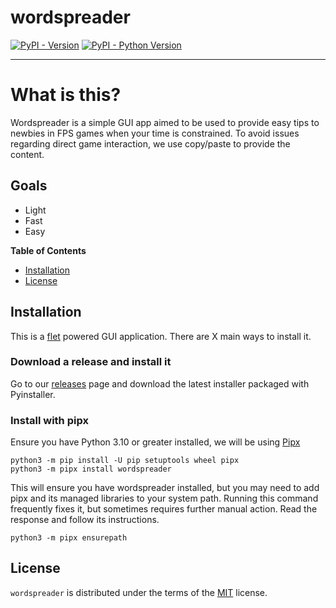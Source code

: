 # wordspreader

[![PyPI - Version](https://img.shields.io/pypi/v/wordspreader.svg)](https://pypi.org/project/wordspreader)
[![PyPI - Python Version](https://img.shields.io/pypi/pyversions/wordspreader.svg)](https://pypi.org/project/wordspreader)

-----
# What is this?
Wordspreader is a simple GUI app aimed to be used to provide easy tips to newbies in FPS games when your time is constrained. To avoid issues regarding direct game interaction, we use copy/paste to provide the content. 
## Goals
* Light
* Fast
* Easy 

**Table of Contents**

- [Installation](#installation)
- [License](#license)

## Installation
This is a [flet](https://flet.dev) powered GUI application. There are X main ways to install it.

### Download a release and install it
Go to our [releases](https://github.com) page and download the latest installer packaged with Pyinstaller.

### Install with pipx
Ensure you have Python 3.10 or greater installed, we will be using [Pipx](https://pypa.github.io/pipx/)
```shell
python3 -m pip install -U pip setuptools wheel pipx
python3 -m pipx install wordspreader
```
This will ensure you have wordspreader installed, but you may need to add pipx and its managed libraries to your system path. Running this command frequently fixes it, but sometimes requires further manual action. Read the response and follow its instructions.

```shell
python3 -m pipx ensurepath
```

## License

`wordspreader` is distributed under the terms of the [MIT](https://spdx.org/licenses/MIT.html) license.


